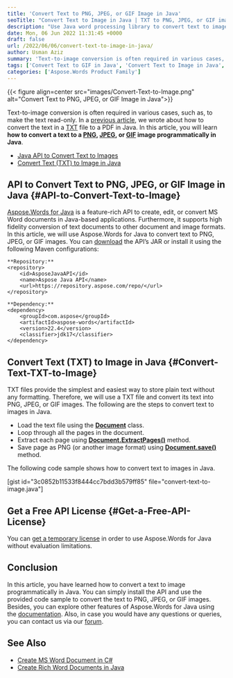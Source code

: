 ```yaml
---
title: 'Convert Text to PNG, JPEG, or GIF Image in Java'
seoTitle: "Convert Text to Image in Java | TXT to PNG, JPEG, or GIF images"
description: "Use Java word processing library to convert text to image in Java. Convert text in TXT files to PNG, JPEG, or GIF images programmatically."
date: Mon, 06 Jun 2022 11:31:45 +0000
draft: false
url: /2022/06/06/convert-text-to-image-in-java/
author: Usman Aziz
summary: 'Text-to-image conversion is often required in various cases, such as, to make the text read-only. In a [previous article][1], we wrote about how to convert the text in a [TXT][2] file to a PDF in Java. In this article, you will learn **how to convert a text to a [PNG][3], [JPEG][4], or [GIF][5] image programmatically in Java**.'
tags: ['Convert Text to GIF in Java', 'Convert Text to Image in Java', 'Convert Text to JPG in Java', 'Convert Text to PNG in Java', 'Java API to Convert Text to Images']
categories: ['Aspose.Words Product Family']
---
```




{{< figure align=center src="images/Convert-Text-to-Image.png" alt="Convert Text to PNG, JPEG, or GIF Image in Java">}}


Text-to-image conversion is often required in various cases, such as, to make the text read-only. In a [previous article][6], we wrote about how to convert the text in a [TXT][7] file to a PDF in Java. In this article, you will learn **how to convert a text to a [PNG][8], [JPEG][9], or [GIF][10] image programmatically in Java**.

*   [Java API to Convert Text to Images][11]
*   [Convert Text (TXT) to Image in Java][12]

## API to Convert Text to PNG, JPEG, or GIF Image in Java {#API-to-Convert-Text-to-Image}

[Aspose.Words for Java][13] is a feature-rich API to create, edit, or convert MS Word documents in Java-based applications. Furthermore, it supports high fidelity conversion of text documents to other document and image formats. In this article, we will use Aspose.Words for Java to convert text to PNG, JPEG, or GIF images. You can [download][14] the API’s JAR or install it using the following Maven configurations:

```
**Repository:**
<repository>
    <id>AsposeJavaAPI</id>
    <name>Aspose Java API</name>
    <url>https://repository.aspose.com/repo/</url>
</repository>

**Dependency:**
<dependency>
    <groupId>com.aspose</groupId>
    <artifactId>aspose-words</artifactId>
    <version>22.4</version>
    <classifier>jdk17</classifier>
</dependency>
```

## Convert Text (TXT) to Image in Java {#Convert-Text-TXT-to-Image}

TXT files provide the simplest and easiest way to store plain text without any formatting. Therefore, we will use a TXT file and convert its text into PNG, JPEG, or GIF images. The following are the steps to convert text to images in Java.

*   Load the text file using the ****[Document][15]**** class.
*   Loop through all the pages in the document.
*   Extract each page using **[Document.ExtractPages()][16]** method.
*   Save page as PNG (or another image format) using **[Document.save()][17]** method.

The following code sample shows how to convert text to images in Java.

\[gist id="3c0852b11533f8444cc7bdd3b579ff85" file="convert-text-to-image.java"\]

## Get a Free API License {#Get-a-Free-API-License}

You can [get a temporary license][18] in order to use Aspose.Words for Java without evaluation limitations.

## Conclusion

In this article, you have learned how to convert a text to image programmatically in Java. You can simply install the API and use the provided code sample to convert the text to PNG, JPEG, or GIF images. Besides, you can explore other features of Aspose.Words for Java using the [documentation][19]. Also, in case you would have any questions or queries, you can contact us via our [forum][20].

## See Also

*   [Create MS Word Document in C#][21]
*   [Create Rich Word Documents in Java][22]


[1]: https://blog.aspose.com/2021/11/01/convert-txt-to-pdf-in-java/
[2]: https://docs.fileformat.com/word-processing/txt/
[3]: https://docs.fileformat.com/image/png/
[4]: https://docs.fileformat.com/image/jpeg/
[5]: https://docs.fileformat.com/image/gif/
[6]: https://blog.aspose.com/2021/11/01/convert-txt-to-pdf-in-java/
[7]: https://docs.fileformat.com/word-processing/txt/
[8]: https://docs.fileformat.com/image/png/
[9]: https://docs.fileformat.com/image/jpeg/
[10]: https://docs.fileformat.com/image/gif/
[11]: #API-to-Convert-Text-to-Image
[12]: #Convert-Text-TXT-to-Image
[13]: https://products.aspose.com/words/java/
[14]: https://downloads.aspose.com/words/java
[15]: https://apireference.aspose.com/words/java/com.aspose.words/Document
[16]: https://reference.aspose.com/words/java/com.aspose.words/document#extractPages(int,int)
[17]: https://reference.aspose.com/words/java/com.aspose.words/document#save(java.lang.String)
[18]: https://purchase.aspose.com/temporary-license
[19]: https://docs.aspose.com/words/java/
[20]: https://forum.aspose.com/
[21]: https://blog.aspose.com/2020/01/08/csharp-word-automation-create-edit-process-word-documents/
[22]: https://blog.aspose.com/2020/03/11/create-rich-word-documents-programmatically-in-java-using-java-word-api/





